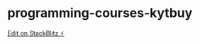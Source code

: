 # programming-courses-kytbuy

[Edit on StackBlitz ⚡️](https://stackblitz.com/edit/programming-courses-kytbuy)